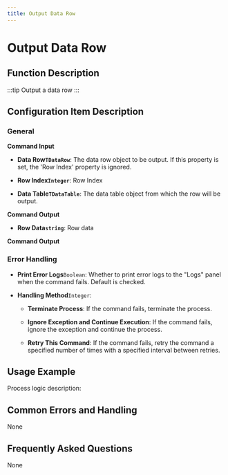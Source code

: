 ```yaml
---
title: Output Data Row
---
```


# Output Data Row

## Function Description

:::tip 
Output a data row
:::

## Configuration Item Description

### General

**Command Input**

- **Data Row`TDataRow`**: The data row object to be output. If this property is set, the 'Row Index' property is ignored.

- **Row Index`Integer`**: Row Index

- **Data Table`TDataTable`**: The data table object from which the row will be output.


**Command Output**

- **Row Data`string`**: Row data


**Command Output**

### Error Handling

- **Print Error Logs**`Boolean`: Whether to print error logs to the "Logs" panel when the command fails. Default is checked. 

- **Handling Method**`Integer`:

    - **Terminate Process**: If the command fails, terminate the process.

    - **Ignore Exception and Continue Execution**: If the command fails, ignore the exception and continue the process.

    - **Retry This Command**: If the command fails, retry the command a specified number of times with a specified interval between retries.

## Usage Example

Process logic description:

## Common Errors and Handling

None

## Frequently Asked Questions

None

